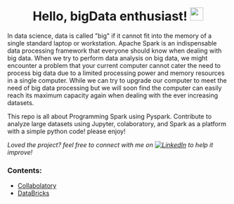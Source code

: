 <h1 align="center">Hello, bigData enthusiast! <img src="https://raw.githubusercontent.com/MartinHeinz/MartinHeinz/master/wave.gif" width="30px"></h1>
 
In data science, data is called "big" if it cannot fit into the memory of a single standard laptop or workstation.
Apache Spark is an indispensable data processing framework that everyone should know when dealing with big data.
When we try to perform data analysis on big data, we might encounter a problem that your current computer cannot cater
the need to process big data due to a limited processing power and memory resources in a single computer.
While we can try to upgrade our computer to meet the need of big data processing but we will soon find the 
computer can easily reach its maximum capacity again when dealing with the ever increasing datasets.

This repo is all about Programming Spark using Pyspark. Contribute to analyze large datasets using Jupyter, colaboratory, and Spark as a platform with a simple python code! please enjoy!

 <i>Loved the project? feel free to connect with me on [![LinkedIn][1.2]][1] to help it improve!</i>

<!-- Icons -->
[1.2]: https://raw.githubusercontent.com/MartinHeinz/MartinHeinz/master/linkedin-3-16.png (LinkedIn icon without padding)

<!-- Links to your social media accounts -->
[1]: https://www.linkedin.com/in/rifqijundullah/

### Contents:
- [Collabolatory](https://github.com/rifqij/bigData/tree/main/GoogleCollab)
- [DataBricks](https://github.com/rifqij/bigData/tree/main/DataBricks)
